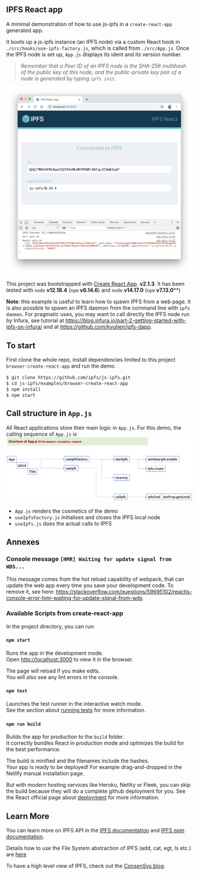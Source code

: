 ## IPFS React app

A minimal demonstration of how to use js-ipfs in a `create-react-app` generated app.

It boots up a js-ipfs instance (an IPFS node) via a custom React hook in `./src/hooks/use-ipfs-factory.js`, which is called from `./src/App.js`. Once the IPFS node is set up, `App.js` displays its ident and its version number. 

> _Remember that a Peer ID of an IPFS node is the SHA-256 multihash of the public key of this node, and the public-private key pair of a node is generated by typing `ipfs init`._

![Screen shot of the js ipfs node id info](./images/screenshot.png)

This project was bootstrapped with [Create React App](https://github.com/facebook/create-react-app). **v2.1.3**. It has been tested with `node` **v12.18.4** (`npm` **v6.14.6**) and `node` **v14.17.0** (`npm` **v7.13.0****)

**Note**: this example is useful to learn how to spawn IPFS from a web page. It is also possible to spawn an IPFS daemon from the command line with `ipfs daemon`. For pragmatic uses, you may want to call directly the IPFS node run by Infura, see tutorial at https://blog.infura.io/part-2-getting-started-with-ipfs-on-infura/ and at https://github.com/kvutien/ipfs-dapp.

## To start

First clone the whole repo, install dependencies limited to this project `browser-create-react-app` and run the demo.

```console
$ git clone https://github.com/ipfs/js-ipfs.git
$ cd js-ipfs/examples/browser-create-react-app
$ npm install
$ npm start
```
## Call structure in `App.js`
All React applications store their main logic in `App.js`. For this demo, the calling sequence of `App.js` is ![App.js](./images/appJsStructure.png)
* `App.js` renders the cosmetics of the demo
* `useIpfsFactory.js` initialises and closes the IPFS local node 
* `useIpfs.js` does the actual calls to IPFS

## Annexes
### Console message `[HMR] Waiting for update signal from WDS...`

This message comes from the hot reload capability of webpack, that can update the web app every time you save your development code. To remove it, see here: https://stackoverflow.com/questions/59695102/reactjs-console-error-hmr-waiting-for-update-signal-from-wds

### Available Scripts from create-react-app

In the project directory, you can run:

#### `npm start`

Runs the app in the development mode.<br>
Open [http://localhost:3000](http://localhost:3000) to view it in the browser.

The page will reload if you make edits.<br>
You will also see any lint errors in the console.

#### `npm test`

Launches the test runner in the interactive watch mode.<br>
See the section about [running tests](https://facebook.github.io/create-react-app/docs/running-tests) for more information.

#### `npm run build`

Builds the app for production to the `build` folder.<br>
It correctly bundles React in production mode and optimizes the build for the best performance.

The build is minified and the filenames include the hashes.<br>
Your app is ready to be deployed! For example drag-and-dropped in the Netlify manual installation page.

But with modern hosting services like Heroku, Netlity or Fleek, you can skip the build because they will do a complete github deployment for you. See the React official page about [deployment](https://facebook.github.io/create-react-app/docs/deployment) for more information.


## Learn More

You can learn more on IPFS API in the [IPFS documentation](https://docs.ipfs.io/) and [IPFS npm documentation](https://www.npmjs.com/package/ipfs-http-client).

Details how to use the File System abstraction of IPFS (add, cat, egt, ls etc.) are [here](https://github.com/ipfs/js-ipfs/blob/master/docs/core-api/FILES.md)

To have a high level view of IPFS, check out the [ConsenSys blog](https://medium.com/@ConsenSys/an-introduction-to-ipfs-9bba4860abd0).

